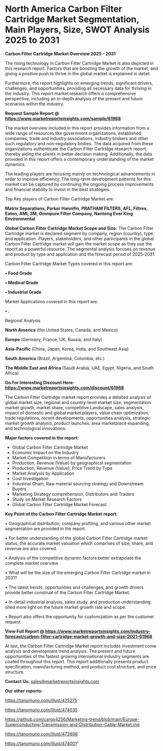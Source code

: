 # North America Carbon Filter Cartridge Market Segmentation, Main Players, Size, SWOT Analysis 2025 to 2031

<Strong> Carbon Filter Cartridge Market Overview 2025 - 2031</strong>

The rising technology in Carbon Filter Cartridge Market is also depicted in this research report. Factors that are boosting the growth of the market, and giving a positive push to thrive in the global market is explained in detail.

Furthermore, the report highlights on emerging trends, significant drivers, challenges, and opportunities, providing all necessary data for thriving in the industry. This report market research offers a comprehensive perspective, including an in-depth analysis of the present and future scenarios within the industry.

<strong>Request Sample Report @ <a href=https://www.marketreportsinsights.com/sample/61968>https://www.marketreportsinsights.com/sample/61968</a></strong>

The market overview included in this report provides information from a wide range of resources like government organizations, established companies, trade and industry associations, industry brokers and other such regulatory and non-regulatory bodies. The data acquired from these organizations authenticate the Carbon Filter Cartridge research report, thereby aiding the clients in better decision making. Additionally, the data provided in this report offers a contemporary understanding of the market dynamics.

The leading players are focusing mainly on technological advancements in order to improve efficiency. The long-term development patterns for this market can be captured by continuing the ongoing process improvements and financial stability to invest in the best strategies.

Top Key players of Carbon Filter Cartridge Market are:

<strong>Matrix Separations, Parker Hannifin, PRATHAM FILTERS, AFL, Filtrex, Eaton, AMI, 3M, Omnipure Filter Company, Nantong Ever King Environmental</strong>

<strong><b>Global Carbon Filter Cartridge Market Scope and Size:</b></strong>
The Carbon Filter Cartridge market is declared segment by company, region (country), type, and application. Players, stakeholders, and other participants in the global Carbon Filter Cartridge market will gain the market scope as they use the report as a powerful resource. The segmental analysis focuses on revenue and product by type and application and the forecast period of 2025-2031.

Carbon Filter Cartridge Market Types covered in this report are:

<strong>• Food Grade

• Medical Grade

• Industrial Grade</strong>

Market Applications covered in this report are:

<strong>• .</strong> 

Regional Analysis

<strong>North America</strong> (the United States, Canada, and Mexico)

<strong>Europe</strong> (Germany, France, UK, Russia, and Italy)

<strong>Asia-Pacific</strong> (China, Japan, Korea, India, and Southeast Asia)

<strong>South America</strong> (Brazil, Argentina, Colombia, etc.)

<strong>The Middle East and Africa</strong> (Saudi Arabia, UAE, Egypt, Nigeria, and South Africa)

<strong>Go For Interesting Discount Here: <a href=https://www.marketreportsinsights.com/discount/61968>https://www.marketreportsinsights.com/discount/61968</a></strong>

The Carbon Filter Cartridge market report provides a detailed analysis of global market size, regional and country-level market size, segmentation market growth, market share, competitive Landscape, sales analysis, impact of domestic and global market players, value chain optimization, trade regulations, recent developments, opportunities analysis, strategic market growth analysis, product launches, area marketplace expanding, and technological innovations.

<strong><b>Major factors covered in the report:</b></strong>
<ul>
  <li>Global Carbon Filter Cartridge Market </li>
  <li>Economic Impact on the Industry</li>
  <li>Market Competition in terms of Manufacturers</li>
  <li>Production, Revenue (Value) by geographical segmentation</li>
  <li>Production, Revenue (Value), Price Trend by Type</li>
  <li>Market Analysis by Application</li>
  <li>Cost Investigation</li>
  <li>Industrial Chain, Raw material sourcing strategy and Downstream Buyers</li>
  <li>Marketing Strategy comprehension, Distributors and Traders</li>
  <li>Study on Market Research Factors</li>
  <li>Global Carbon Filter Cartridge Market Forecast</li>
</ul>

<strong><b>Key Point of the Carbon Filter Cartridge Market report:</b></strong>

• Geographical distribution, company profiling, and various other market segmentation are provided in the report.

• For better understanding of the global Carbon Filter Cartridge market status, the accurate market valuation which comprises of size, share, and revenue are also covered.

• Analysis of the competitive dynamic factors better extrapolate the complete market overview

• What will be the size of the emerging Carbon Filter Cartridge market in 2031?

• The latest trends, opportunities and challenges, and growth drivers provide better construal of the Carbon Filter Cartridge Market.

• In-detail industrial analysis, sales study, and production understanding shed more light on the future market growth rate and scope.

• Report also offers the opportunity for customization as per the customer request.

<strong><b>View Full Report @ <a href=https://www.marketreportsinsights.com/industry-forecast/carbon-filter-cartridge-market-growth-and-size-2021-61968>https://www.marketreportsinsights.com/industry-forecast/carbon-filter-cartridge-market-growth-and-size-2021-61968</a></b></strong>


At last, the Carbon Filter Cartridge Market report includes investment come analysis and development trend analysis. The present and future opportunities of the fastest growing international industry segments are coated throughout this report. This report additionally presents product specification, manufacturing method, and product cost structure, and price structure.

<strong>Contact Us:</strong>
sales@marketreportsinsights.com

<strong>Our other reports:</strong>

<a href=https://tanomuno.com/illust/475275>https://tanomuno.com/illust/475275</a>

<a href=https://tanomuno.com/illust/474035>https://tanomuno.com/illust/474035</a>

<a href=https://github.com/cargo4256/Marketing-trend/blob/main/Europe-Superconducting-Transmission-and-Distribution-Cable-Market.md>https://github.com/cargo4256/Marketing-trend/blob/main/Europe-Superconducting-Transmission-and-Distribution-Cable-Market.md</a>

<a href=https://tanomuno.com/illust/472698>https://tanomuno.com/illust/472698</a>

<a href=https://tanomuno.com/illust/474001>https://tanomuno.com/illust/474001</a>"
